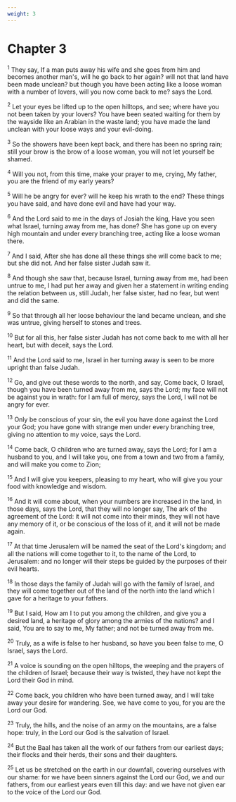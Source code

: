 ```yaml
---
weight: 3
---
```


# Chapter 3

<sup>1</sup> They say, If a man puts away his wife and she goes from him and becomes another man's, will he go back to her again? will not that land have been made unclean? but though you have been acting like a loose woman with a number of lovers, will you now come back to me? says the Lord. 

<sup>2</sup> Let your eyes be lifted up to the open hilltops, and see; where have you not been taken by your lovers? You have been seated waiting for them by the wayside like an Arabian in the waste land; you have made the land unclean with your loose ways and your evil-doing. 

<sup>3</sup> So the showers have been kept back, and there has been no spring rain; still your brow is the brow of a loose woman, you will not let yourself be shamed. 

<sup>4</sup> Will you not, from this time, make your prayer to me, crying, My father, you are the friend of my early years? 

<sup>5</sup> Will he be angry for ever? will he keep his wrath to the end? These things you have said, and have done evil and have had your way. 

<sup>6</sup> And the Lord said to me in the days of Josiah the king, Have you seen what Israel, turning away from me, has done? She has gone up on every high mountain and under every branching tree, acting like a loose woman there. 

<sup>7</sup> And I said, After she has done all these things she will come back to me; but she did not. And her false sister Judah saw it. 

<sup>8</sup> And though she saw that, because Israel, turning away from me, had been untrue to me, I had put her away and given her a statement in writing ending the relation between us, still Judah, her false sister, had no fear, but went and did the same. 

<sup>9</sup> So that through all her loose behaviour the land became unclean, and she was untrue, giving herself to stones and trees. 

<sup>10</sup> But for all this, her false sister Judah has not come back to me with all her heart, but with deceit, says the Lord. 

<sup>11</sup> And the Lord said to me, Israel in her turning away is seen to be more upright than false Judah. 

<sup>12</sup> Go, and give out these words to the north, and say, Come back, O Israel, though you have been turned away from me, says the Lord; my face will not be against you in wrath: for I am full of mercy, says the Lord, I will not be angry for ever. 

<sup>13</sup> Only be conscious of your sin, the evil you have done against the Lord your God; you have gone with strange men under every branching tree, giving no attention to my voice, says the Lord. 

<sup>14</sup> Come back, O children who are turned away, says the Lord; for I am a husband to you, and I will take you, one from a town and two from a family, and will make you come to Zion; 

<sup>15</sup> And I will give you keepers, pleasing to my heart, who will give you your food with knowledge and wisdom. 

<sup>16</sup> And it will come about, when your numbers are increased in the land, in those days, says the Lord, that they will no longer say, The ark of the agreement of the Lord: it will not come into their minds, they will not have any memory of it, or be conscious of the loss of it, and it will not be made again. 

<sup>17</sup> At that time Jerusalem will be named the seat of the Lord's kingdom; and all the nations will come together to it, to the name of the Lord, to Jerusalem: and no longer will their steps be guided by the purposes of their evil hearts. 

<sup>18</sup> In those days the family of Judah will go with the family of Israel, and they will come together out of the land of the north into the land which I gave for a heritage to your fathers. 

<sup>19</sup> But I said, How am I to put you among the children, and give you a desired land, a heritage of glory among the armies of the nations? and I said, You are to say to me, My father; and not be turned away from me. 

<sup>20</sup> Truly, as a wife is false to her husband, so have you been false to me, O Israel, says the Lord. 

<sup>21</sup> A voice is sounding on the open hilltops, the weeping and the prayers of the children of Israel; because their way is twisted, they have not kept the Lord their God in mind. 

<sup>22</sup> Come back, you children who have been turned away, and I will take away your desire for wandering. See, we have come to you, for you are the Lord our God. 

<sup>23</sup> Truly, the hills, and the noise of an army on the mountains, are a false hope: truly, in the Lord our God is the salvation of Israel. 

<sup>24</sup> But the Baal has taken all the work of our fathers from our earliest days; their flocks and their herds, their sons and their daughters. 

<sup>25</sup> Let us be stretched on the earth in our downfall, covering ourselves with our shame: for we have been sinners against the Lord our God, we and our fathers, from our earliest years even till this day: and we have not given ear to the voice of the Lord our God. 


